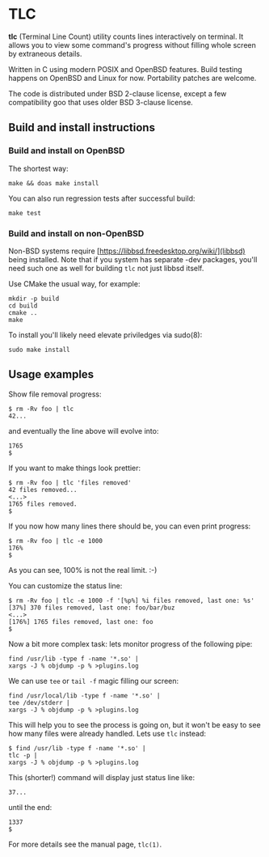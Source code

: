 # TLC

**tlc** (Terminal Line Count) utility counts lines interactively on terminal.
It allows you to view some command's progress without filling whole
screen by extraneous details.

Written in C using modern POSIX and OpenBSD features.
Build testing happens on OpenBSD and Linux for now.
Portability patches are welcome.

The code is distributed under BSD 2-clause license, except a few
compatibility goo that uses older BSD 3-clause license.

## Build and install instructions

### Build and install on OpenBSD

The shortest way:

	make && doas make install

You can also run regression tests after successful build:

	make test

### Build and install on non-OpenBSD

Non-BSD systems require [https://libbsd.freedesktop.org/wiki/](libbsd)
being installed. Note that if you system has separate -dev packages,
you'll need such one as well for building `tlc` not just libbsd itself.

Use CMake the usual way, for example:

	mkdir -p build
	cd build
	cmake ..
	make

To install you'll likely need elevate priviledges via sudo(8):

	sudo make install

## Usage examples

Show file removal progress:

	$ rm -Rv foo | tlc
	42...

and eventually the line above will evolve into:

	1765
	$

If you want to make things look prettier:

	$ rm -Rv foo | tlc 'files removed'
	42 files removed...
	<...>
	1765 files removed.
	$

If you now how many lines there should be, you can even print progress:

	$ rm -Rv foo | tlc -e 1000
	176%
	$

As you can see, 100% is not the real limit. :-)

You can customize the status line:

	$ rm -Rv foo | tlc -e 1000 -f '[%p%] %i files removed, last one: %s'
	[37%] 370 files removed, last one: foo/bar/buz
	<...>
	[176%] 1765 files removed, last one: foo
	$

Now a bit more complex task: lets monitor progress of the following pipe:

	find /usr/lib -type f -name '*.so' |
	xargs -J % objdump -p % >plugins.log

We can use `tee` or `tail -f` magic filling our screen:

	find /usr/local/lib -type f -name '*.so' |
	tee /dev/stderr |
	xargs -J % objdump -p % >plugins.log

This will help you to see the process is going on, but it won't be easy
to see how many files were already handled.  Lets use `tlc` instead:

	$ find /usr/lib -type f -name '*.so' |
	tlc -p |
	xargs -J % objdump -p % >plugins.log

This (shorter!) command will display just status line like:

	37...

until the end:

	1337
	$

For more details see the manual page, `tlc(1)`.
